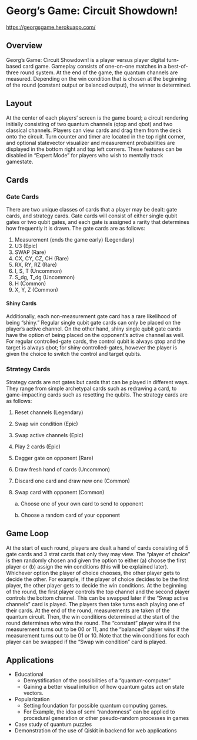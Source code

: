 # **Georg’s Game**: Circuit Showdown!
https://georgsgame.herokuapp.com/

## Overview
Georg’s Game: Circuit Showdown! is a player versus player digital turn-based card game. Gameplay consists of one-on-one matches in a best-of-three round system. At the end of the game, the quantum channels are measured. Depending on the win condition that is chosen at the beginning of the round (constant output or balanced output), the winner is determined.

## Layout
At the center of each players’ screen is the game board; a circuit rendering initially consisting of two quantum channels (qtop and qbot) and two classical channels. Players can view cards and drag them from the deck onto the circuit. Turn counter and timer are located in the top right corner, and optional statevector visualizer and measurement probabilities are displayed in the bottom right and top left corners. These features can be disabled in “Expert Mode” for players who wish to mentally track gamestate.

## Cards
### Gate Cards
There are two unique classes of cards that a player may be dealt: gate cards, and strategy cards. Gate cards will consist of either single qubit gates or two qubit gates, and each gate is assigned a rarity that determines how frequently it is drawn. The gate cards are as follows:

1. Measurement (ends the game early) (Legendary)
2. U3 (Epic)
3. SWAP (Rare)
4. CX, CY, CZ, CH (Rare)
5. RX, RY, RZ (Rare)
6. I, S, T (Uncommon)
7. S_dg, T_dg (Uncommon)
8. H (Common)
9. X, Y, Z (Common)

#### Shiny Cards
Additionally, each non-measurement gate card has a rare likelihood of being “shiny.” Regular single qubit gate cards can only be placed on the player’s active channel. On the other hand, shiny single qubit gate cards have the option of being placed on the opponent’s active channel as well. For regular controlled-gate cards, the control qubit is always qtop and the target is always qbot; for shiny controlled-gates, however the player is given the choice to switch the control and target qubits.

### Strategy Cards
Strategy cards are not gates but cards that can be played in different ways. They range from simple archetypal cards such as redrawing a card, to game-impacting cards such as resetting the qubits. The strategy cards are as follows:

1. Reset channels (Legendary)
2. Swap win condition (Epic)
3. Swap active channels (Epic)
4. Play 2 cards (Epic)
5. Dagger gate on opponent (Rare)
6. Draw fresh hand of cards (Uncommon)
7. Discard one card and draw new one (Common)
8. Swap card with opponent (Common)
     
     a. Choose one of your own card to send to opponent
     
     b. Choose a random card of your opponent

## Game Loop
At the start of each round, players are dealt a hand of cards consisting of 5 gate cards and 3 strat cards that only they may view. The “player of choice” is then randomly chosen and given the option to either (a) choose the first player or (b) assign the win conditions (this will be explained later). Whichever option the player of choice chooses, the other player gets to decide the other. For example, if the player of choice decides to be the first player, the other player gets to decide the win conditions. At the beginning of the round, the first player controls the top channel and the second player controls the bottom channel. This can be swapped later if the “Swap active channels” card is played. The players then take turns each playing one of their cards. At the end of the round, measurements are taken of the quantum circuit. Then, the win conditions determined at the start of the round determines who wins the round. The “constant” player wins if the measurement turns out to be 00 or 11, and the “balanced” player wins if the measurement turns out to be 01 or 10. Note that the win conditions for each player can be swapped if the “Swap win condition” card is played.

## Applications
* Educational
    * Demystification of the possibilities of a “quantum-computer”
    * Gaining a better visual intuition of how quantum gates act on state vectors.
* Popularization
    * Setting foundation for possible quantum computing games.
    * For Example, the idea of semi “randomness” can be applied to procedural generation or other pseudo-random processes in games
* Case study of quantum puzzles
* Demonstration of the use of Qiskit in backend for web applications


